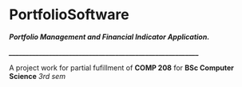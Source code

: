 # PortfolioSoftware

***Portfolio Management and Financial Indicator Application.***

***_________________________________________________________***

A project work for partial fufillment of **COMP 208** for **BSc Computer Science** *3rd sem*
